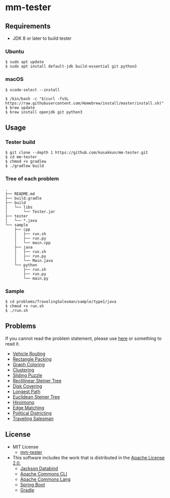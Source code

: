 # mm-tester 

## Requirements
- JDK 8 or later to build tester

### Ubuntu
```
$ sudo apt update
$ sudo apt install default-jdk build-essential git python3
```

### macOS
```
$ xcode-select --install
```
```
$ /bin/bash -c "$(curl -fsSL https://raw.githubusercontent.com/Homebrew/install/master/install.sh)"
$ brew update
$ brew install openjdk git python3
```

## Usage

### Tester build
```
$ git clone --depth 1 https://github.com/kosakkun/mm-tester.git
$ cd mm-tester
$ chmod +x gradlew
$ ./gradlew build
```

### Tree of each problem
```
.
├── README.md
├── build.gradle
├── build
│   └── libs
│       └── Tester.jar
├── tester
│   └── *.java
└── sample
    ├── cpp
    │   ├── run.sh
    │   ├── run.py
    │   └── main.cpp
    ├── java
    │   ├── run.sh
    │   ├── run.py
    │   └── Main.java
    └── python
        ├── run.sh
        ├── run.py
        └── main.py
```

### Sample
```
$ cd problems/TravelingSalesman/sample/type1/java
$ chmod +x run.sh
$ ./run.sh
```

## Problems

If you cannot read the  problem statement, please use [here](https://stackedit.io) or something to read it.

- [Vehicle Routing](problems/VehicleRouting/) 
- [Rectangle Packing](problems/RectanglePacking/)
- [Graph Coloring](problems/GraphColoring/)
- [Clustering](problems/Clustering/)
- [Sliding Puzzle](problems/SlidingPuzzle)
- [Rectilinear Steiner Tree](problems/RectilinearSteinerTree/)
- [Disk Covering](problems/DiskCovering/)
- [Longest Path](problems/LongestPath/)
- [Euclidean Steiner Tree](problems/EuclideanSteinerTree/)
- [Hiroimono](problems/Hiroimono/)
- [Edge Matching](problems/EdgeMatching)
- [Political Districting](problems/PoliticalDistricting)
- [Traveling Salesman](problems/TravelingSalesman/)

## License
- MIT License
  - [mm-tester](https://github.com/kosakkun/mm-tester/blob/master/LICENSE)
- This software includes the work that is distributed in the [Apache License 2.0.](http://www.apache.org/licenses/LICENSE-2.0)
  - [Jackson Databind](https://github.com/FasterXML/jackson-databind)
  - [Apache Commons CLI](https://commons.apache.org/proper/commons-cli/)
  - [Apache Commons Lang](https://commons.apache.org/proper/commons-lang/)
  - [Spring Boot](https://spring.io/projects/spring-boot)
  - [Gradle](https://gradle.org)
